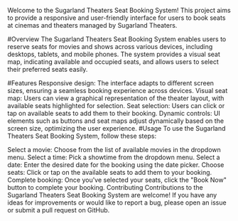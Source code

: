Welcome to the Sugarland Theaters Seat Booking System! This project aims to provide a responsive and user-friendly interface for users to book seats at cinemas and theaters managed by Sugarland Theaters.

#Overview
The Sugarland Theaters Seat Booking System enables users to reserve seats for movies and shows across various devices, including desktops, tablets, and mobile phones. The system provides a visual seat map, indicating available and occupied seats, and allows users to select their preferred seats easily.

#Features
Responsive design: The interface adapts to different screen sizes, ensuring a seamless booking experience across devices.
Visual seat map: Users can view a graphical representation of the theater layout, with available seats highlighted for selection.
Seat selection: Users can click or tap on available seats to add them to their booking.
Dynamic controls: UI elements such as buttons and seat maps adjust dynamically based on the screen size, optimizing the user experience.
#Usage
To use the Sugarland Theaters Seat Booking System, follow these steps:

Select a movie: Choose from the list of available movies in the dropdown menu.
Select a time: Pick a showtime from the dropdown menu.
Select a date: Enter the desired date for the booking using the date picker.
Choose seats: Click or tap on the available seats to add them to your booking.
Complete booking: Once you've selected your seats, click the "Book Now" button to complete your booking.
Contributing
Contributions to the Sugarland Theaters Seat Booking System are welcome! If you have any ideas for improvements or would like to report a bug, please open an issue or submit a pull request on GitHub.
